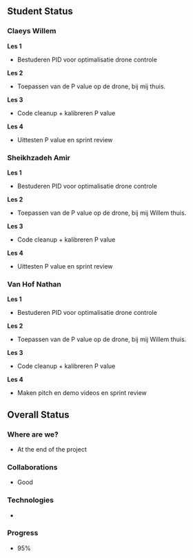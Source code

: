 ## Student Status
### Claeys Willem
**Les 1**

- Bestuderen PID voor optimalisatie drone controle

**Les 2**

- Toepassen van de P value op de drone, bij mij thuis.

**Les 3**

- Code cleanup + kalibreren P value

**Les 4**

- Uittesten P value en sprint review


### Sheikhzadeh Amir
**Les 1**

- Bestuderen PID voor optimalisatie drone controle

**Les 2**

- Toepassen van de P value op de drone, bij mij Willem thuis.
 
**Les 3**

- Code cleanup + kalibreren P value

**Les 4**

- Uittesten P value en sprint review


### Van Hof Nathan
**Les 1**

- Bestuderen PID voor optimalisatie drone controle

**Les 2**

- Toepassen van de P value op de drone, bij mij Willem thuis.
 
**Les 3**

- Code cleanup + kalibreren P value

**Les 4**

- Maken pitch en demo videos en sprint review


## Overall Status
### Where are we?
- At the end of the project
### Collaborations
- Good
### Technologies
- 
### Progress
- 95%
